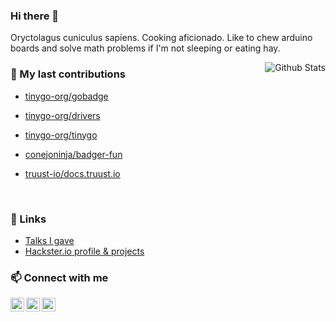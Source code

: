 
### Hi there 👋

Oryctolagus cuniculus sapiens. Cooking aficionado. Like to chew arduino boards and solve math problems if I'm not sleeping or eating hay.

<img alt="Github Stats" src="https://github-readme-stats.vercel.app/api?username=conejoninja&show_icons=true&count_private=true&hide=stars&include_all_commits=true&theme=vue" align="right" />

### 🔭 My last contributions


- [tinygo-org/gobadge](https://github.com/tinygo-org/gobadge)
- [tinygo-org/drivers](https://github.com/tinygo-org/drivers)
- [tinygo-org/tinygo](https://github.com/tinygo-org/tinygo)
- [conejoninja/badger-fun](https://github.com/conejoninja/badger-fun)
- [truust-io/docs.truust.io](https://github.com/truust-io/docs.truust.io)

  <br>
</div>

### 🔗 Links

- [Talks I gave](https://talks.madriguera.me/)
- [Hackster.io profile & projects](https://www.hackster.io/_conejo/projects)

### 📫 Connect with me

[<img align="left" alt="conejo | LinkedIn" width="22" src="https://cdn.jsdelivr.net/npm/simple-icons@v3/icons/linkedin.svg" />][linkedin]
[<img align="left" alt="conejo | Twitter" width="22" src="https://cdn.jsdelivr.net/npm/simple-icons@v3/icons/mastodon.svg" />][mastodon]
[<img align="left" alt="conejo | Twitter" width="22" src="https://cdn.jsdelivr.net/npm/simple-icons@v3/icons/twitter.svg" />][twitter]

[twitter]: https://twitter.com/_conejo
[linkedin]: https://www.linkedin.com/in/danielesteban/
[mastodon]: https://social.tinygo.org/@conejo
